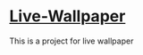 # [Live-Wallpaper](https://muhdsalah.github.io/Live-Wallpaper/)

This is a project for live wallpaper
